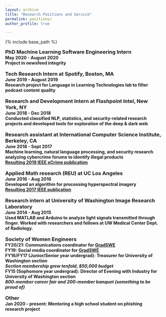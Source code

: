 ```yaml
---
layout: archive
title: "Research Positions and Service"
permalink: positions/
author_profile: true

---
```


<style type='text/css'> 
h2, h3, h4, h5, h6 {margin: 0;}
.br {display: block; margin-bottom: 0em;} 
</style>

{% include base_path %}

### PhD Machine Learning Software Engineering Intern
#### May 2020 - August 2020
#### Project in newsfeed integrity
<br/>

### Tech Research Intern at Spotify, Boston, MA
#### June 2019 - August 2019
#### Research project for Language in Learning Technologies lab to filter podcast content quality
<br/>

### Research and Development Intern at Flashpoint Intel, New York, NY
#### June 2018 - Dec 2018  
#### Conducted classified NLP, statistics, and security-related research projects and developed tools for exploration of the deep & dark web
<br/>

### Research assistant at International Computer Science Institute, Berkeley, CA
#### June 2018 - Sept 2017  
#### Machine learning, natural language processing, and security research analyzing cybercrime forums to identify illegal products 
#### [Resulting 2019 IEEE eCrime publication](https://ieeexplore.ieee.org/document/9037582)
<br/>

### Applied Math research (REU) at UC Los Angeles
#### June 2016 - Aug 2016  
#### Developed an algorithm for processing hyperspectral imagery  
#### [Resulting 2017 IEEE publication](https://ieeexplore.ieee.org/document/7953347)
<br/>

### Research intern at University of Washington Image Research Laboratory
#### June 2014 - Aug 2015  
#### Used MATLAB and Arduino to analyze light signals transmitted through finger. Worked with researchers and fellows at UW Medical Center Dept. of Radiology.
<br/>

### Society of Women Engineers
#### FY20/21: Communications coordinator for [GradSWE](http://gradswe.swe.org)
#### FY19: Social media coordinator for [GradSWE]((http://gradswe.swe.org))
#### FY16/FY17 (Junior/Senior year undergrad): Treasurer for University of Washington section
##### Section membership grew tenfold, $50,000 budget
#### FY15 (Sophomore year undergrad): Director of Evening with Industry for University of Washington section
##### 800-member career fair and 200-member banquet (something to be proud of)
<br/>

### Other
#### Jan 2020 - present: Mentoring a high school student on phishing research project
